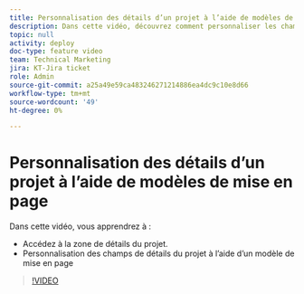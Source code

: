 ```yaml
---
title: Personnalisation des détails d’un projet à l’aide de modèles de mise en page
description: Dans cette vidéo, découvrez comment personnaliser les champs de détails du projet à l’aide d’un modèle de mise en page.
topic: null
activity: deploy
doc-type: feature video
team: Technical Marketing
jira: KT-Jira ticket
role: Admin
source-git-commit: a25a49e59ca483246271214886ea4dc9c10e8d66
workflow-type: tm+mt
source-wordcount: '49'
ht-degree: 0%

---
```


# Personnalisation des détails d’un projet à l’aide de modèles de mise en page

Dans cette vidéo, vous apprendrez à :

* Accédez à la zone de détails du projet.
* Personnalisation des champs de détails du projet à l’aide d’un modèle de mise en page

>[!VIDEO](https://video.tv.adobe.com/v/335076/?quality=12&learn=on)
